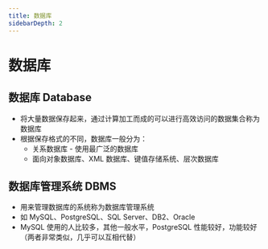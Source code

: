 ```yaml
---
title: 数据库
sidebarDepth: 2
---
```


# 数据库

## 数据库 Database

- 将大量数据保存起来，通过计算加工而成的可以进行高效访问的数据集合称为数据库
- 根据保存格式的不同，数据库一般分为：
  - 关系数据库 - 使用最广泛的数据库
  - 面向对象数据库、XML 数据库、键值存储系统、层次数据库

## 数据库管理系统 DBMS

- 用来管理数据库的系统称为数据库管理系统
- 如 MySQL、PostgreSQL、SQL Server、DB2、Oracle
- MySQL 使用的人比较多，其他一般水平，PostgreSQL 性能较好，功能较好（两者非常类似，几乎可以互相代替）
